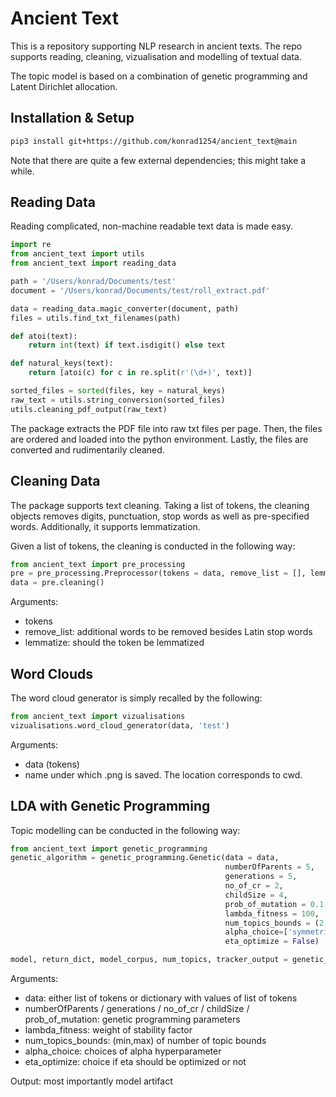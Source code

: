 # Ancient Text
This is a repository supporting NLP research in ancient texts. 
The repo supports reading, cleaning, vizualisation and modelling of textual data.

The topic model is based on a combination of genetic programming and Latent Dirichlet allocation.

## Installation & Setup 
```bash
pip3 install git+https://github.com/konrad1254/ancient_text@main
```
Note that there are quite a few external dependencies; this might take a while.

## Reading Data
Reading complicated, non-machine readable text data is made easy.

```python
import re
from ancient_text import utils
from ancient_text import reading_data

path = '/Users/konrad/Documents/test'
document = '/Users/konrad/Documents/test/roll_extract.pdf'

data = reading_data.magic_converter(document, path)
files = utils.find_txt_filenames(path)

def atoi(text):
    return int(text) if text.isdigit() else text

def natural_keys(text):
    return [atoi(c) for c in re.split(r'(\d+)', text)]

sorted_files = sorted(files, key = natural_keys)
raw_text = utils.string_conversion(sorted_files)
utils.cleaning_pdf_output(raw_text)
```
The package extracts the PDF file into raw txt files per page. Then, the files are ordered and loaded into the python environment. 
Lastly, the files are converted and rudimentarily cleaned.


## Cleaning Data
The package supports text cleaning. Taking a list of tokens, the cleaning objects removes digits, punctuation, stop words as well as pre-specified words.
Additionally, it supports lemmatization.

Given a list of tokens, the cleaning is conducted in the following way:

```python
from ancient_text import pre_processing
pre = pre_processing.Preprocessor(tokens = data, remove_list = [], lemmatize = True)
data = pre.cleaning()
```
Arguments:
- tokens
- remove_list: additional words to be removed besides Latin stop words
- lemmatize: should the token be lemmatized

## Word Clouds
The word cloud generator is simply recalled by the following:

```python
from ancient_text import vizualisations
vizualisations.word_cloud_generator(data, 'test')
```
Arguments:
- data (tokens)
- name under which .png is saved. The location corresponds to cwd.

## LDA with Genetic Programming
Topic modelling can be conducted in the following way:
```python
from ancient_text import genetic_programming
genetic_algorithm = genetic_programming.Genetic(data = data, 
                                                numberOfParents = 5, 
                                                generations = 5, 
                                                no_of_cr = 2, 
                                                childSize = 4, 
                                                prob_of_mutation = 0.1, 
                                                lambda_fitness = 100, 
                                                num_topics_bounds = (2,7), 
                                                alpha_choice=['symmetric', None, 'asymmetric'], 
                                                eta_optimize = False)

model, return_dict, model_corpus, num_topics, tracker_output = genetic_algorithm.fit()
```
Arguments:
- data: either list of tokens or dictionary with values of list of tokens
- numberOfParents / generations / no_of_cr / childSize / prob_of_mutation: genetic programming parameters
- lambda_fitness: weight of stability factor
- num_topics_bounds: (min,max) of number of topic bounds
- alpha_choice: choices of alpha hyperparameter
- eta_optimize: choice if eta should be optimized or not 

Output: most importantly model artifact



